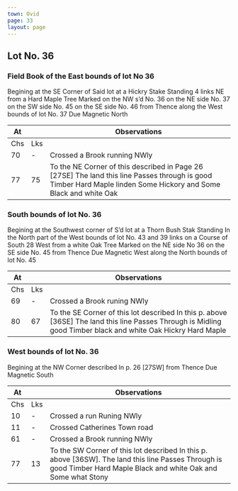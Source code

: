 ```yaml
---
town: Ovid
page: 33
layout: page
---
```


## Lot No. 36

### Field Book of the East bounds of lot No 36

Begining at the SE Corner of Said lot at a Hickry Stake Standing 4 links NE from a Hard Maple Tree Marked on the NW s’d No. 36 on the NE side No. 37 on the SW side No. 45 on the SE side No. 46 from Thence along the West bounds of lot No. 37 Due Magnetic North

| At |    | Observations |
| -- | -- | ------------ |
| Chs | Lks | |
| 70 | - | Crossed a Brook running NWly |
| 77 | 75 | To the NE Corner of this described in Page 26 [27SE] The land this line Passes through is good Timber Hard Maple linden Some Hickory and Some Black and white Oak |

### South bounds of lot No. 36

Begining at the Southwest corner of S’d lot at a Thorn Bush Stak Standing In the North part of the West bounds of lot No. 43 and 39 links on a Course of South 28 West from a white Oak Tree Marked on the NE side No 36 on the SE side No. 45 from Thence Due Magnetic West along the North bounds of lot No. 45

| At |    | Observations |
| -- | -- | ------------ |
| Chs | Lks | |
| 69 | - | Crossed a Brook runing NWly |
| 80 | 67 | To the SE Corner of this lot described In this p. above [36SE] The land this line Passes Through is Midling good Timber black and white Oak Hickry Hard Maple |

### West bounds of lot No. 36

Begining at the NW Corner described In p. 26 [27SW] from Thence Due Magnetic South

| At |    | Observations |
| -- | -- | ------------ |
| Chs | Lks | |
| 10 | - | Crossed a run Runing NWly |
| 11 | - | Crossed Catherines Town road |
| 61 | - | Crossed a Brook running NWly |
| 77 | 13 | To the SW Corner of this lot described In this p. above [36SW]. The land this line Passes Through is good Timber Hard Maple Black and white Oak and Some what Stony |

